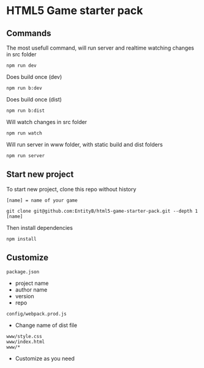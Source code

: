 # HTML5 Game starter pack

## Commands

The most usefull command, will run server and realtime watching changes in src folder

```npm run dev```

Does build once (dev)

```npm run b:dev```

Does build once (dist)

```npm run b:dist```

Will watch changes in src folder

```npm run watch```

Will run server in www folder, with static build and dist folders

```npm run server```

## Start new project

To start new project, clone this repo without history

    [name] = name of your game
    
```git clone git@github.com:EntityB/html5-game-starter-pack.git --depth 1 [name]```

Then install dependencies

```npm install```

## Customize

```package.json```

- project name
- author name
- version
- repo

```config/webpack.prod.js```

 - Change name of dist file

 ```
 www/style.css
 www/index.html
 www/*
 ```
  - Customize as you need
  
